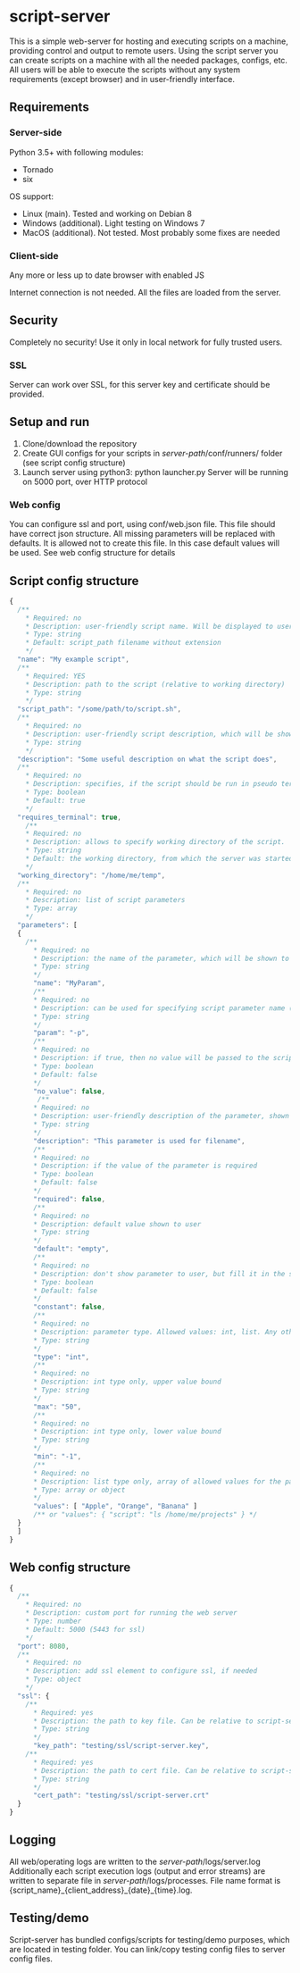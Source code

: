 # script-server
This is a simple web-server for hosting and executing scripts on a machine, providing control and output to remote users.
Using the script server you can create scripts on a machine with all the needed packages, configs, etc. All users will be able to execute the scripts without any system requirements (except browser) and in user-friendly interface.

## Requirements
### Server-side
Python 3.5+ with following modules:
* Tornado
* six

OS support:
- Linux (main). Tested and working on Debian 8
- Windows (additional). Light testing on Windows 7
- MacOS (additional). Not tested. Most probably some fixes are needed

### Client-side
Any more or less up to date browser with enabled JS

Internet connection is not needed. All the files are loaded from the server.

## Security
Completely no security! Use it only in local network for fully trusted users. 
### SSL
Server can work over SSL, for this server key and certificate should be provided.

## Setup and run
1. Clone/download the repository
2. Create GUI configs for your scripts in _server-path_/conf/runners/ folder (see script config structure)
3. Launch server using python3: python launcher.py
Server will be running on 5000 port, over HTTP protocol
### Web config
You can configure ssl and port, using conf/web.json file. This file should have correct json structure. All missing parameters will be replaced with defaults.
It is allowed not to create this file. In this case default values will be used.
See web config structure for details

## Script config structure
```javascript
{
  /**
    * Required: no
    * Description: user-friendly script name. Will be displayed to user 
    * Type: string
    * Default: script_path filename without extension
    */
  "name": "My example script",
  /**
    * Required: YES
    * Description: path to the script (relative to working directory)
    * Type: string
    */
  "script_path": "/some/path/to/script.sh",
  /**
    * Required: no
    * Description: user-friendly script description, which will be shown to a user
    * Type: string
    */
  "description": "Some useful description on what the script does",
  /**
    * Required: no
    * Description: specifies, if the script should be run in pseudo terminal (if it has special behaviour in terminal). This works only for Linux, on other operating systems this flag will be ignored.
    * Type: boolean
    * Default: true
    */
  "requires_terminal": true,
    /**
    * Required: no
    * Description: allows to specify working directory of the script.
    * Type: string
    * Default: the working directory, from which the server was started
    */
  "working_directory": "/home/me/temp",
  /**
    * Required: no
    * Description: list of script parameters
    * Type: array
    */
  "parameters": [
  {
    /**
      * Required: no
      * Description: the name of the parameter, which will be shown to the user. Required for non-constant parameters
      * Type: string
      */
      "name": "MyParam",
      /**
      * Required: no
      * Description: can be used for specifying script parameter name (e.g. script.sh -p myval). Omit this field for position based parameters
      * Type: string
      */
      "param": "-p",
      /**
      * Required: no
      * Description: if true, then no value will be passed to the script, only "param" will be specified
      * Type: boolean
      * Default: false
      */
      "no_value": false,
       /**
      * Required: no
      * Description: user-friendly description of the parameter, shown to the user (not yet implemented in GUI)
      * Type: string
      */
      "description": "This parameter is used for filename",
      /**
      * Required: no
      * Description: if the value of the parameter is required 
      * Type: boolean
      * Default: false
      */
      "required": false,
      /**
      * Required: no
      * Description: default value shown to user
      * Type: string
      */
      "default": "empty",
      /**
      * Required: no
      * Description: don't show parameter to user, but fill it in the script with the value of "default" field
      * Type: boolean
      * Default: false
      */
      "constant": false,
      /**
      * Required: no
      * Description: parameter type. Allowed values: int, list. Any other value will be simple text edit.
      * Type: string
      */
      "type": "int",
      /**
      * Required: no
      * Description: int type only, upper value bound 
      * Type: string
      */
      "max": "50",
      /**
      * Required: no
      * Description: int type only, lower value bound 
      * Type: string
      */
      "min": "-1",
      /**
      * Required: no
      * Description: list type only, array of allowed values for the parameter. Can be either predefined values or result from script invocation
      * Type: array or object
      */
      "values": [ "Apple", "Orange", "Banana" ]
      /** or "values": { "script": "ls /home/me/projects" } */
  }
  ]
}
```
## Web config structure
```javascript
{
  /**
    * Required: no
    * Description: custom port for running the web server
    * Type: number
    * Default: 5000 (5443 for ssl)
    */
  "port": 8080,
  /**
    * Required: no
    * Description: add ssl element to configure ssl, if needed
    * Type: object
    */
  "ssl": {
    /**
      * Required: yes
      * Description: the path to key file. Can be relative to script-server location
      * Type: string
      */
      "key_path": "testing/ssl/script-server.key",
    /**
      * Required: yes
      * Description: the path to cert file. Can be relative to script-server location
      * Type: string
      */
      "cert_path": "testing/ssl/script-server.crt"
  }
}
```

## Logging
All web/operating logs are written to the _server-path_/logs/server.log
Additionally each script execution logs (output and error streams) are written to separate file in _server-path_/logs/processes. File name format is {script\_name}\_{client\_address}\_{date}\_{time}.log. 

## Testing/demo
Script-server has bundled configs/scripts for testing/demo purposes, which are located in testing folder. You can link/copy testing config files to server config files.
